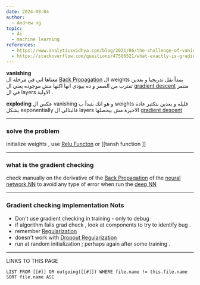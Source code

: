 ```yaml
---
date: 2024-08-04
author:
  - Andrew ng
topic:
  - Ai
  - machine learning
references:
  - https://www.analyticsvidhya.com/blog/2021/06/the-challenge-of-vanishing-exploding-gradients-in-deep-neural-networks/
  - https://stackoverflow.com/questions/47506521/what-exactly-is-gradient-checking
---
```


**vanishing**  
معناها اني في مرحلة ال [Back Propagation](_ZettleNotes/programming%20Notes/Ai%20Notes/Back%20Propagation.md) ال weights بتبدأ تقل تدريجيا و بعدين تقترب من الصفر و ده بيؤدي انها اكنها مش موجوده يعني ال [gradient descent](_ZettleNotes/programming%20Notes/Ai%20Notes/gradient%20descent.md) متنفز في ال layers الاولية  .

**exploding**
عكس ال vanishing  و هو انك بتبدأ ب weights قليله و بعدين بتكتبر عادة بشكل exponentially فالبتالي ال layers الاخيرة مش بيحصلها [gradient descent](_ZettleNotes/programming%20Notes/Ai%20Notes/gradient%20descent.md) 

---
### solve the problem 
initialize weights , use [Relu Functon](_ZettleNotes/programming%20Notes/Ai%20Notes/Relu%20Functon.md) or [[tansh function ]] 

----
### what is the gradient checking  
check manually on the derivative of the [Back Propagation](_ZettleNotes/programming%20Notes/Ai%20Notes/Back%20Propagation.md) of the [neural network NN](_ZettleNotes/programming%20Notes/Ai%20Notes/neural%20network%20NN.md) to avoid any type of error when run the [deep NN](deep%20NN)

----
### Gradient checking implementation Nots 
- Don't use gradient checking in training - only to debug 
- if algorithm fails grad check , look at components to try to identify bug . 
- remember [Regularization](_ZettleNotes/programming%20Notes/Ai%20Notes/Regularization.md) 
- doesn't work with [Dropout Regularization](Regularization#Dropout%20Regularization)
- run at random initialization ; perhaps again after some training . 




----
LINKS TO THIS PAGE 
```dataview 
LIST FROM [[#]] OR outgoing([[#]]) WHERE file.name != this.file.name SORT file.name ASC
```

